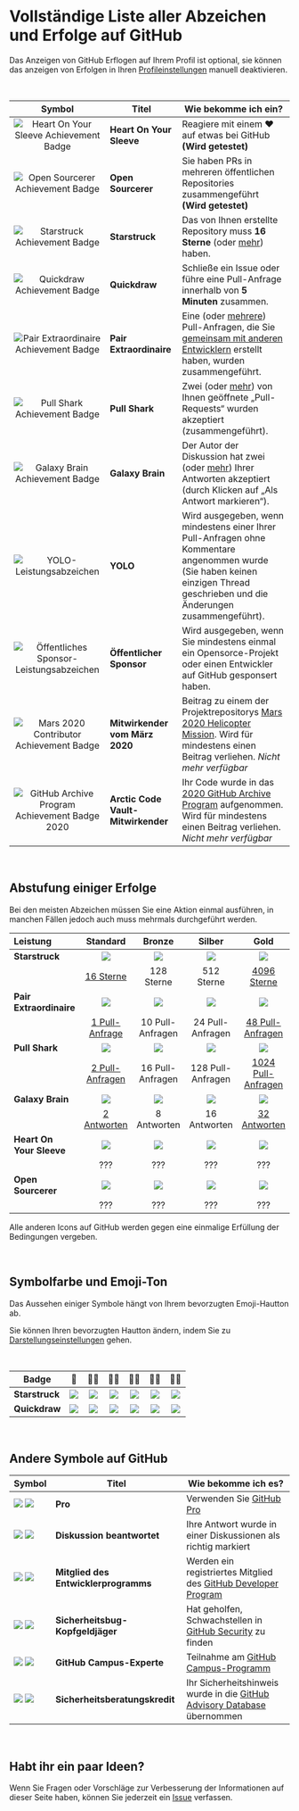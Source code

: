 # Vollständige Liste aller Abzeichen und Erfolge auf GitHub

Das Anzeigen von GitHub Erflogen auf Ihrem Profil ist optional, sie können das anzeigen von Erfolgen in Ihren [Profileinstellungen](https://github.com/settings) manuell deaktivieren.

<br>

|                               Symbol                                | Titel                              | Wie bekomme ich ein?                                                                                                                                                                                                                                                                     |
| :-----------------------------------------------------------------: | ---------------------------------- | ---------------------------------------------------------------------------------------------------------------------------------------------------------------------------------------------------------------------------------------------------------------------------------------- |
|   ![Heart On Your Sleeve Achievement Badge][heart-on-your-sleeve]   | **Heart On Your Sleeve**           | Reagiere mit einem ❤️ auf etwas bei GitHub **(Wird getestet)**                                                                                                                                                                                                                           |
|         ![Open Sourcerer Achievement Badge][open-sourcerer]         | **Open Sourcerer**                 | Sie haben PRs in mehreren öffentlichen Repositories zusammengeführt **(Wird getestet)**                                                                                                                                                                                                  |
|             ![Starstruck Achievement Badge][starstruck]             | **Starstruck**                     | Das von Ihnen erstellte Repository muss **16 Sterne** (oder [mehr](#Badge-tiers)) haben.                                                                                                                                                                                                 |
|              ![Quickdraw Achievement Badge][quickdraw]              | **Quickdraw**                      | Schließe ein Issue oder führe eine Pull-Anfrage innerhalb von **5 Minuten** zusammen.                                                                                                                                                                                                    |
|    ![Pair Extraordinaire Achievement Badge][pair-extraordinaire]    | **Pair Extraordinaire**            | Eine (oder [mehrere](#Badge-tiers)) Pull-Anfragen, die Sie [gemeinsam mit anderen Entwicklern](https://docs.github.com/en/pull-requests/committing-changes-to-your-project/creating-and-editing-commits/creating-a-commit-with-multiple-authors) erstellt haben, wurden zusammengeführt. |
|             ![Pull Shark Achievement Badge][pull-shark]             | **Pull Shark**                     | Zwei (oder [mehr](#Badge-tiers)) von Ihnen geöffnete „Pull-Requests“ wurden akzeptiert (zusammengeführt).                                                                                                                                                                                |
|           ![Galaxy Brain Achievement Badge][galaxy-brain]           | **Galaxy Brain**                   | Der Autor der Diskussion hat zwei (oder [mehr](#Badge-tiers)) Ihrer Antworten akzeptiert (durch Klicken auf „Als Antwort markieren“).                                                                                                                                                    |
|                  ![YOLO-Leistungsabzeichen][yolo]                   | **YOLO**                           | Wird ausgegeben, wenn mindestens einer Ihrer Pull-Anfragen ohne Kommentare angenommen wurde (Sie haben keinen einzigen Thread geschrieben und die Änderungen zusammengeführt).                                                                                                           |
|     ![Öffentliches Sponsor-Leistungsabzeichen][public-sponsor]      | **Öffentlicher Sponsor**           | Wird ausgegeben, wenn Sie mindestens einmal ein Opensorce-Projekt oder einen Entwickler auf GitHub gesponsert haben.                                                                                                                                                                    |
|        ![Mars 2020 Contributor Achievement Badge][mars-2020]        | **Mitwirkender vom März 2020**     | Beitrag zu einem der Projektrepositorys [Mars 2020 Helicopter Mission](https://github.com/readme/featured/nasa-ingenuity-helicopter). Wird für mindestens einen Beitrag verliehen. _Nicht mehr verfügbar_                                                                                |
| ![GitHub Archive Program Achievement Badge 2020][arctic-code-vault] | **Arctic Code Vault-Mitwirkender** | Ihr Code wurde in das [2020 GitHub Archive Program](https://archiveprogram.github.com) aufgenommen. Wird für mindestens einen Beitrag verliehen. _Nicht mehr verfügbar_                                                                                                                  |

<!-- Symbole, die keine Abstufungen nach Ebenen haben -->

[starstruck]: https://github.githubassets.com/images/modules/profile/achievements/starstruck-default.png
[quickdraw]: https://github.githubassets.com/images/modules/profile/achievements/quickdraw-default.png
[pair-extraordinaire]: https://github.githubassets.com/images/modules/profile/achievements/pair-extraordinaire-default.png
[pull-shark]: https://github.githubassets.com/images/modules/profile/achievements/pull-shark-default.png
[galaxy-brain]: https://github.githubassets.com/images/modules/profile/achievements/galaxy-brain-default.png
[yolo]: https://github.githubassets.com/images/modules/profile/achievements/yolo-default.png
[public-sponsor]: https://github.githubassets.com/images/modules/profile/achievements/public-sponsor-default.png
[mars-2020]: https://github.githubassets.com/images/modules/profile/achievements/mars-2020-contributor-default.png
[arctic-code-vault]: https://github.githubassets.com/images/modules/profile/achievements/arctic-code-vault-contributor-default.png
[heart-on-your-sleeve]: https://github.githubassets.com/images/modules/profile/achievements/heart-on-your-sleeve-default.png
[open-sourcerer]: https://github.githubassets.com/images/modules/profile/achievements/open-sourcerer-default.png

<br>

## Abstufung einiger Erfolge

Bei den meisten Abzeichen müssen Sie eine Aktion einmal ausführen, in manchen Fällen jedoch auch
muss mehrmals durchgeführt werden.

| Leistung                 |         Standard          |      Bronze      |      Silber       |             Gold              |
| :----------------------- | :-----------------------: | :--------------: | :---------------: | :---------------------------: |
| **Starstruck**           |      ![][starstruck]      |  ![][ss-bronze]  |  ![][ss-silver]   |         ![][ss-gold]          |
|                          |    [16 Sterne][ss-16]     |    128 Sterne    |    512 Sterne     |    [4096 Sterne][ss-4096]     |
| **Pair Extraordinaire**  | ![][pair-extraordinaire]  |  ![][pe-bronze]  |  ![][pe-silver]   |         ![][pe-gold]          |
|                          |  [1 Pull-Anfrage][pe-1]   | 10 Pull-Anfragen | 24 Pull-Anfragen  |   [48 Pull-Anfragen][pe-48]   |
| **Pull Shark**           |      ![][pull-shark]      |  ![][ps-bronze]  |  ![][ps-silver]   |         ![][ps-gold]          |
|                          |  [2 Pull-Anfragen][ps-2]  | 16 Pull-Anfragen | 128 Pull-Anfragen | [1024 Pull-Anfragen][ps-1024] |
| **Galaxy Brain**         |     ![][galaxy-brain]     |  ![][gb-bronze]  |  ![][gb-silver]   |         ![][gb-gold]          |
|                          |    [2 Antworten][gb-2]    |   8 Antworten    |   16 Antworten    |     [32 Antworten][gb-32]     |
| **Heart On Your Sleeve** | ![][heart-on-your-sleeve] | ![][hoys-bronze] | ![][hoys-silver]  |        ![][hoys-gold]         |
|                          |            ???            |       ???        |        ???        |              ???              |
| **Open Sourcerer**       |    ![][open-sourcerer]    |  ![][os-bronze]  |  ![][os-silver]   |         ![][os-gold]          |
|                          |            ???            |       ???        |        ???        |              ???              |

Alle anderen Icons auf GitHub werden gegen eine einmalige Erfüllung der Bedingungen vergeben.

<!-- Symbolabstufung Starstruck -->

[ss-bronze]: https://github.githubassets.com/images/modules/profile/achievements/starstruck-bronze.png
[ss-silver]: https://github.githubassets.com/images/modules/profile/achievements/starstruck-silver.png
[ss-gold]: https://github.githubassets.com/images/modules/profile/achievements/starstruck-gold.png

<!-- Links zu Benutzern, die den Erfolg erhalten haben Starstruck -->

[ss-16]: https://github.com/gomzyakov?achievement=starstruck&tab=achievements

<!-- 128 stars - Wer hat? -->
<!-- 512 stars - Wer hat? -->

[ss-4096]: https://github.com/torvalds?achievement=starstruck&tab=achievements

<!-- Symbolabstufung Pair Extraordinaire -->

[pe-bronze]: https://github.githubassets.com/images/modules/profile/achievements/pair-extraordinaire-bronze.png
[pe-silver]: https://github.githubassets.com/images/modules/profile/achievements/pair-extraordinaire-silver.png
[pe-gold]: https://github.githubassets.com/images/modules/profile/achievements/pair-extraordinaire-gold.png

<!-- Links zu Benutzern, die den Erfolg erhalten haben Pair Extraordinaire -->

[pe-1]: https://github.com/gomzyakov?achievement=pair-extraordinaire&tab=achievements

<!-- 10 pull requests - Wer hat? -->
<!-- 24 pull requests - Wer hat? -->

[pe-48]: https://github.com/Rongronggg9?achievement=pair-extraordinaire&tab=achievements

<!-- Symbolabstufung Pull Shark -->

[ps-bronze]: https://github.githubassets.com/images/modules/profile/achievements/pull-shark-bronze.png
[ps-silver]: https://github.githubassets.com/images/modules/profile/achievements/pull-shark-silver.png
[ps-gold]: https://github.githubassets.com/images/modules/profile/achievements/pull-shark-gold.png

<!-- Links zu Benutzern, die den Erfolg erhalten haben Pull Shark -->

[ps-2]: https://github.com/gomzyakov?tab=achievements&achievement=pull-shark

<!-- 16 pull requests - Wer hat? -->
<!-- 128 pull requests - Wer hat? -->

[ps-1024]: https://github.com/ljharb?achievement=pull-shark&tab=achievements

<!-- Symbolabstufung Galaxy Brain -->

[gb-bronze]: https://github.githubassets.com/images/modules/profile/achievements/galaxy-brain-bronze.png
[gb-silver]: https://github.githubassets.com/images/modules/profile/achievements/galaxy-brain-silver.png
[gb-gold]: https://github.githubassets.com/images/modules/profile/achievements/galaxy-brain-gold.png

<!-- Links zu Benutzern, die den Erfolg erhalten haben Galaxy Brain -->

[gb-2]: https://github.com/gomzyakov?tab=achievements&achievement=galaxy-brain

<!-- 8 answers - Wer hat? -->
<!-- 16 answers - Wer hat? -->

[gb-32]: https://github.com/ljharb?achievement=galaxy-brain&tab=achievements

<!-- Symbolabstufung Heart On Your Sleeve -->

[hoys-bronze]: https://github.githubassets.com/images/modules/profile/achievements/heart-on-your-sleeve-bronze.png
[hoys-silver]: https://github.githubassets.com/images/modules/profile/achievements/heart-on-your-sleeve-silver.png
[hoys-gold]: https://github.githubassets.com/images/modules/profile/achievements/heart-on-your-sleeve-gold.png

<!-- Symbolabstufung Open Sourcerer -->

[os-bronze]: https://github.githubassets.com/images/modules/profile/achievements/open-sourcerer-bronze.png
[os-silver]: https://github.githubassets.com/images/modules/profile/achievements/open-sourcerer-silver.png
[os-gold]: https://github.githubassets.com/images/modules/profile/achievements/open-sourcerer-gold.png

<br>

## Symbolfarbe und Emoji-Ton

Das Aussehen einiger Symbole hängt von Ihrem bevorzugten Emoji-Hautton ab.

Sie können Ihren bevorzugten Hautton ändern, indem Sie zu [Darstellungseinstellungen](https://github.com/settings/appearance) gehen.

<br>

| **Badge**      |       👋       |      👋🏻      |         👋🏼          |      👋🏽       |         👋🏾         |     👋🏿      |
| -------------- | :------------: | :----------: | :-----------------: | :-----------: | :----------------: | :---------: |
| **Starstruck** | ![][s-default] | ![][s-light] | ![][s-light-medium] | ![][s-medium] | ![][s-medium-dark] | ![][s-dark] |
| **Quickdraw**  | ![][q-default] | ![][q-light] | ![][q-light-medium] | ![][q-medium] | ![][q-medium-dark] | ![][q-dark] |

<!-- Links zu Symbolfarbvarianten Starstruck -->

[s-default]: https://github.githubassets.com/images/modules/profile/achievements/starstruck-default.png
[s-light]: https://github.githubassets.com/images/modules/profile/achievements/starstruck-default--light.png
[s-light-medium]: https://github.githubassets.com/images/modules/profile/achievements/starstruck-default--light-medium.png
[s-medium]: https://github.githubassets.com/images/modules/profile/achievements/starstruck-default--medium.png
[s-medium-dark]: https://github.githubassets.com/images/modules/profile/achievements/starstruck-default--medium-dark.png
[s-dark]: https://github.githubassets.com/images/modules/profile/achievements/starstruck-default--dark.png

<!-- Links zu Symbolfarbvarianten Quickdraw -->

[q-default]: https://github.githubassets.com/images/modules/profile/achievements/quickdraw-default.png
[q-light]: https://github.githubassets.com/images/modules/profile/achievements/quickdraw-default--light.png
[q-light-medium]: https://github.githubassets.com/images/modules/profile/achievements/quickdraw-default--light-medium.png
[q-medium]: https://github.githubassets.com/images/modules/profile/achievements/quickdraw-default--medium.png
[q-medium-dark]: https://github.githubassets.com/images/modules/profile/achievements/quickdraw-default--medium-dark.png
[q-dark]: https://github.githubassets.com/images/modules/profile/achievements/quickdraw-default--dark.png

<br>

## Andere Symbole auf GitHub

| Symbol                         | Titel                                | Wie bekomme ich es?                                                                                                                       |
| ------------------------------ | ------------------------------------ | ----------------------------------------------------------------------------------------------------------------------------------------- |
| ![][gp-dark] ![][gp-light]     | **Pro**                              | Verwenden Sie [GitHub Pro](https://docs.github.com/en/get-started/learning-about-github/githubs-products#github-pro)                      |
| ![][da-dark] ![][da-light]     | **Diskussion beantwortet**           | Ihre Antwort wurde in einer Diskussionen als richtig markiert                                                                             |
| ![][dpm-dark] ![][dpm-light]   | **Mitglied des Entwicklerprogramms** | Werden ein registriertes Mitglied des [GitHub Developer Program](https://docs.github.com/en/developers/overview/github-developer-program) |
| ![][sbbh-dark] ![][sbbh-light] | **Sicherheitsbug-Kopfgeldjäger**     | Hat geholfen, Schwachstellen in [GitHub Security](https://bounty.github.com/) zu finden                                                   |
| ![][gce-dark] ![][gce-light]   | **GitHub Campus-Experte**            | Teilnahme am [GitHub Campus-Programm](https://education.github.com/experts)                                                               |
| ![][SAC-light] ![][SAC-dark]   | **Sicherheitsberatungskredit**       | Ihr Sicherheitshinweis wurde in die [GitHub Advisory Database](https://github.com/advisories) übernommen                                  |

<!-- Weitere Icons auf GitHub -->

[gp-dark]: https://user-images.githubusercontent.com/65187002/173065531-57dbf8b1-7eb7-4d46-81bf-f2d18c7c9112.svg#gh-dark-mode-only
[gp-light]: https://user-images.githubusercontent.com/65187002/173065669-d1fdb5a7-8895-43cc-8dea-72a511a37e86.svg#gh-light-mode-only
[da-dark]: https://user-images.githubusercontent.com/65187002/173078083-15a75f15-b040-4a92-8d70-561a206d9fd9.svg#gh-dark-mode-only
[da-light]: https://user-images.githubusercontent.com/65187002/173078083-15a75f15-b040-4a92-8d70-561a206d9fd9.svg#gh-light-mode-only
[dpm-dark]: https://user-images.githubusercontent.com/65187002/173079579-3c393d22-7a13-4e7d-87b8-341fb613d52b.svg#gh-dark-mode-only
[dpm-light]: https://user-images.githubusercontent.com/65187002/173079614-33f43a97-1cc2-4228-85e3-ef43836e17c2.svg#gh-light-mode-only
[sbbh-dark]: https://user-images.githubusercontent.com/65187002/173081624-93e3cf1f-50b7-45a4-82b7-1954f66368b9.svg#gh-dark-mode-only
[sbbh-light]: https://user-images.githubusercontent.com/65187002/173081624-93e3cf1f-50b7-45a4-82b7-1954f66368b9.svg#gh-light-mode-only
[gce-dark]: https://user-images.githubusercontent.com/65187002/173082819-b3625c23-bfd6-4492-b828-56ed91c45f52.svg#gh-dark-mode-only
[gce-light]: https://user-images.githubusercontent.com/65187002/173082836-08be81fe-13b7-4acf-9096-e5241d76f237.svg#gh-light-mode-only
[SAC-dark]: https://user-images.githubusercontent.com/65187002/173084051-79a0a626-1c1a-4d60-afdf-50ad001d7b21.svg#gh-dark-mode-only
[SAC-light]: https://user-images.githubusercontent.com/65187002/173084071-5f321da2-b2a9-490b-a524-1b21fa384d7e.svg#gh-light-mode-only

<br>

## Habt ihr ein paar Ideen?

Wenn Sie Fragen oder Vorschläge zur Verbesserung der Informationen auf dieser Seite haben, können Sie jederzeit ein [Issue](https://github.com/github-profile-achievements/german/issues) verfassen.
